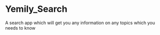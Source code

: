 # Yemily_Search
A search app which will get you any information on any topics which you needs to know
